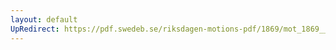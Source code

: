 ```yaml
---
layout: default
UpRedirect: https://pdf.swedeb.se/riksdagen-motions-pdf/1869/mot_1869__ak__00195.pdf
---
```

